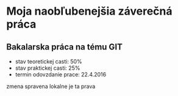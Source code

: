 ﻿# Moja naobľubenejšia záverečná práca
## Bakalarska práca na tému GIT


- stav teoretickej casti: 50%
- stav praktickej casti: 25%
- termin odovzdanie prace: 22.4.2016


zmena spravena lokalne je ta prava

